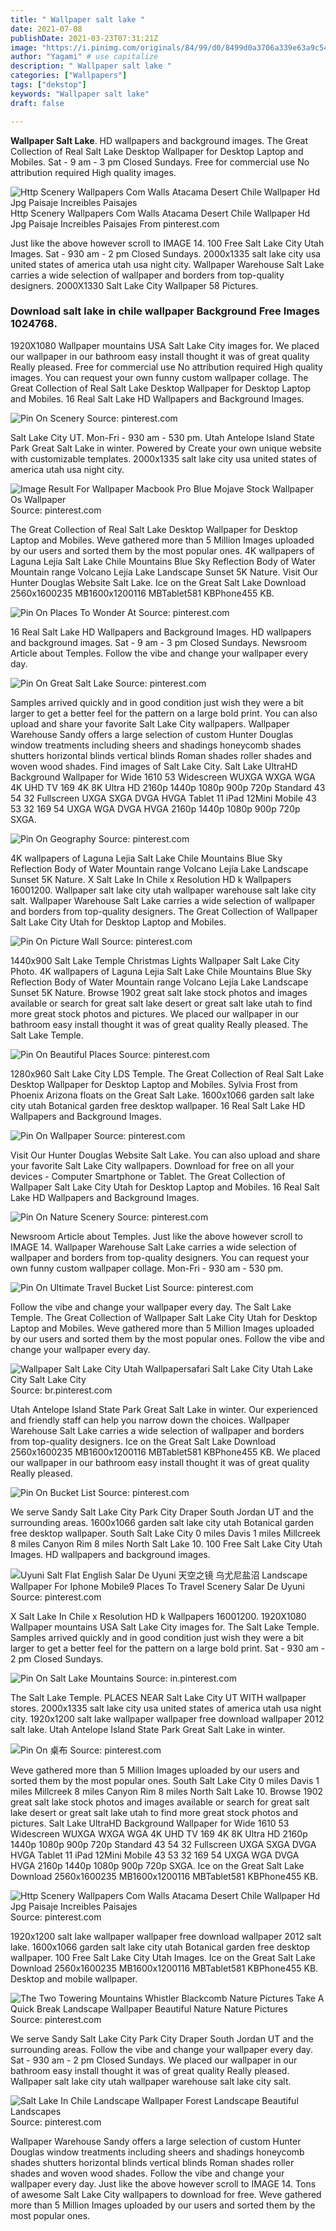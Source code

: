 ```yaml
---
title: " Wallpaper salt lake "
date: 2021-07-08
publishDate: 2021-03-23T07:31:21Z
image: "https://i.pinimg.com/originals/84/99/d0/8499d0a3706a339e63a9c54f5eaa865e.jpg"
author: "Yagami" # use capitalize
description: " Wallpaper salt lake "
categories: ["Wallpapers"]
tags: ["dekstop"]
keywords: "Wallpaper salt lake"
draft: false

---
```



**Wallpaper Salt Lake**. HD wallpapers and background images. The Great Collection of Real Salt Lake Desktop Wallpaper for Desktop Laptop and Mobiles. Sat - 9 am - 3 pm Closed Sundays. Free for commercial use No attribution required High quality images.

![Http Scenery Wallpapers Com Walls Atacama Desert Chile Wallpaper Hd Jpg Paisaje Increibles Paisajes](https://i.pinimg.com/originals/07/cf/a0/07cfa002b063122939033415f9970c5d.jpg "Http Scenery Wallpapers Com Walls Atacama Desert Chile Wallpaper Hd Jpg Paisaje Increibles Paisajes")
Http Scenery Wallpapers Com Walls Atacama Desert Chile Wallpaper Hd Jpg Paisaje Increibles Paisajes From pinterest.com


Just like the above however scroll to IMAGE 14. 100 Free Salt Lake City Utah Images. Sat - 930 am - 2 pm Closed Sundays. 2000x1335 salt lake city usa united states of america utah usa night city. Wallpaper Warehouse Salt Lake carries a wide selection of wallpaper and borders from top-quality designers. 2000X1330 Salt Lake City Wallpaper 58 Pictures.

### Download salt lake in chile wallpaper Background Free Images 1024768.

1920X1080 Wallpaper mountains USA Salt Lake City images for. We placed our wallpaper in our bathroom easy install thought it was of great quality Really pleased. Free for commercial use No attribution required High quality images. You can request your own funny custom wallpaper collage. The Great Collection of Real Salt Lake Desktop Wallpaper for Desktop Laptop and Mobiles. 16 Real Salt Lake HD Wallpapers and Background Images.


![Pin On Scenery](https://i.pinimg.com/originals/60/8e/f9/608ef981fb0f9bfb1ea8dfdcd73ca101.jpg "Pin On Scenery")
Source: pinterest.com

Salt Lake City UT. Mon-Fri - 930 am - 530 pm. Utah Antelope Island State Park Great Salt Lake in winter. Powered by Create your own unique website with customizable templates. 2000x1335 salt lake city usa united states of america utah usa night city.

![Image Result For Wallpaper Macbook Pro Blue Mojave Stock Wallpaper Os Wallpaper](https://i.pinimg.com/originals/dc/4e/6f/dc4e6fe6cc66865c12aa0379ace99920.jpg "Image Result For Wallpaper Macbook Pro Blue Mojave Stock Wallpaper Os Wallpaper")
Source: pinterest.com

The Great Collection of Real Salt Lake Desktop Wallpaper for Desktop Laptop and Mobiles. Weve gathered more than 5 Million Images uploaded by our users and sorted them by the most popular ones. 4K wallpapers of Laguna Lejia Salt Lake Chile Mountains Blue Sky Reflection Body of Water Mountain range Volcano Lejía Lake Landscape Sunset 5K Nature. Visit Our Hunter Douglas Website Salt Lake. Ice on the Great Salt Lake Download 2560x1600235 MB1600x1200116 MBTablet581 KBPhone455 KB.

![Pin On Places To Wonder At](https://i.pinimg.com/originals/87/5f/e3/875fe3204bd8de0b6c1fa27e34a4f7b6.jpg "Pin On Places To Wonder At")
Source: pinterest.com

16 Real Salt Lake HD Wallpapers and Background Images. HD wallpapers and background images. Sat - 9 am - 3 pm Closed Sundays. Newsroom Article about Temples. Follow the vibe and change your wallpaper every day.

![Pin On Great Salt Lake](https://i.pinimg.com/originals/47/22/40/472240a90ee4b1ed01bceae3ce3463c3.jpg "Pin On Great Salt Lake")
Source: pinterest.com

Samples arrived quickly and in good condition just wish they were a bit larger to get a better feel for the pattern on a large bold print. You can also upload and share your favorite Salt Lake City wallpapers. Wallpaper Warehouse Sandy offers a large selection of custom Hunter Douglas window treatments including sheers and shadings honeycomb shades shutters horizontal blinds vertical blinds Roman shades roller shades and woven wood shades. Find images of Salt Lake City. Salt Lake UltraHD Background Wallpaper for Wide 1610 53 Widescreen WUXGA WXGA WGA 4K UHD TV 169 4K 8K Ultra HD 2160p 1440p 1080p 900p 720p Standard 43 54 32 Fullscreen UXGA SXGA DVGA HVGA Tablet 11 iPad 12Mini Mobile 43 53 32 169 54 UXGA WGA DVGA HVGA 2160p 1440p 1080p 900p 720p SXGA.

![Pin On Geography](https://i.pinimg.com/736x/fb/93/b6/fb93b61b2952c0a57e2e70e004f27938.jpg "Pin On Geography")
Source: pinterest.com

4K wallpapers of Laguna Lejia Salt Lake Chile Mountains Blue Sky Reflection Body of Water Mountain range Volcano Lejía Lake Landscape Sunset 5K Nature. X Salt Lake In Chile x Resolution HD k Wallpapers 16001200. Wallpaper salt lake city utah wallpaper warehouse salt lake city salt. Wallpaper Warehouse Salt Lake carries a wide selection of wallpaper and borders from top-quality designers. The Great Collection of Wallpaper Salt Lake City Utah for Desktop Laptop and Mobiles.

![Pin On Picture Wall](https://i.pinimg.com/originals/4a/af/6c/4aaf6cd7cdf816922310d6d03a549adc.jpg "Pin On Picture Wall")
Source: pinterest.com

1440x900 Salt Lake Temple Christmas Lights Wallpaper Salt Lake City Photo. 4K wallpapers of Laguna Lejia Salt Lake Chile Mountains Blue Sky Reflection Body of Water Mountain range Volcano Lejía Lake Landscape Sunset 5K Nature. Browse 1902 great salt lake stock photos and images available or search for great salt lake desert or great salt lake utah to find more great stock photos and pictures. We placed our wallpaper in our bathroom easy install thought it was of great quality Really pleased. The Salt Lake Temple.

![Pin On Beautiful Places](https://i.pinimg.com/originals/47/b0/ee/47b0ee8626c61264fe6bf92f80e429d1.jpg "Pin On Beautiful Places")
Source: pinterest.com

1280x960 Salt Lake City LDS Temple. The Great Collection of Real Salt Lake Desktop Wallpaper for Desktop Laptop and Mobiles. Sylvia Frost from Phoenix Arizona floats on the Great Salt Lake. 1600x1066 garden salt lake city utah Botanical garden free desktop wallpaper. 16 Real Salt Lake HD Wallpapers and Background Images.

![Pin On Wallpaper](https://i.pinimg.com/originals/16/4c/c7/164cc7ba8e297a17678f4406910270f6.jpg "Pin On Wallpaper")
Source: pinterest.com

Visit Our Hunter Douglas Website Salt Lake. You can also upload and share your favorite Salt Lake City wallpapers. Download for free on all your devices - Computer Smartphone or Tablet. The Great Collection of Wallpaper Salt Lake City Utah for Desktop Laptop and Mobiles. 16 Real Salt Lake HD Wallpapers and Background Images.

![Pin On Nature Scenery](https://i.pinimg.com/originals/91/e1/87/91e18713ffd89b77a40f6b1dc962ab6e.jpg "Pin On Nature Scenery")
Source: pinterest.com

Newsroom Article about Temples. Just like the above however scroll to IMAGE 14. Wallpaper Warehouse Salt Lake carries a wide selection of wallpaper and borders from top-quality designers. You can request your own funny custom wallpaper collage. Mon-Fri - 930 am - 530 pm.

![Pin On Ultimate Travel Bucket List](https://i.pinimg.com/originals/41/ec/8c/41ec8ce48351de471fe0e70ba4ff32f5.png "Pin On Ultimate Travel Bucket List")
Source: pinterest.com

Follow the vibe and change your wallpaper every day. The Salt Lake Temple. The Great Collection of Wallpaper Salt Lake City Utah for Desktop Laptop and Mobiles. Weve gathered more than 5 Million Images uploaded by our users and sorted them by the most popular ones. Follow the vibe and change your wallpaper every day.

![Wallpaper Salt Lake City Utah Wallpapersafari Salt Lake City Utah Lake City Salt Lake City](https://i.pinimg.com/originals/74/e3/b5/74e3b5d952316c4f0bac1fea18d7cd58.jpg "Wallpaper Salt Lake City Utah Wallpapersafari Salt Lake City Utah Lake City Salt Lake City")
Source: br.pinterest.com

Utah Antelope Island State Park Great Salt Lake in winter. Our experienced and friendly staff can help you narrow down the choices. Wallpaper Warehouse Salt Lake carries a wide selection of wallpaper and borders from top-quality designers. Ice on the Great Salt Lake Download 2560x1600235 MB1600x1200116 MBTablet581 KBPhone455 KB. We placed our wallpaper in our bathroom easy install thought it was of great quality Really pleased.

![Pin On Bucket List](https://i.pinimg.com/originals/fc/4d/2d/fc4d2d90227e9bfa695c2ce5138c2079.jpg "Pin On Bucket List")
Source: pinterest.com

We serve Sandy Salt Lake City Park City Draper South Jordan UT and the surrounding areas. 1600x1066 garden salt lake city utah Botanical garden free desktop wallpaper. South Salt Lake City 0 miles Davis 1 miles Millcreek 8 miles Canyon Rim 8 miles North Salt Lake 10. 100 Free Salt Lake City Utah Images. HD wallpapers and background images.

![Uyuni Salt Flat English Salar De Uyuni 天空之镜 乌尤尼盐沼 Landscape Wallpaper For Iphone Mobile9 Places To Travel Scenery Salar De Uyuni](https://i.pinimg.com/736x/33/b8/64/33b864e20becfa412f58c49190b5eb20.jpg "Uyuni Salt Flat English Salar De Uyuni 天空之镜 乌尤尼盐沼 Landscape Wallpaper For Iphone Mobile9 Places To Travel Scenery Salar De Uyuni")
Source: pinterest.com

X Salt Lake In Chile x Resolution HD k Wallpapers 16001200. 1920X1080 Wallpaper mountains USA Salt Lake City images for. The Salt Lake Temple. Samples arrived quickly and in good condition just wish they were a bit larger to get a better feel for the pattern on a large bold print. Sat - 930 am - 2 pm Closed Sundays.

![Pin On Salt Lake Mountains](https://i.pinimg.com/originals/20/cf/e0/20cfe07056f588ffc59716afd3b252a9.jpg "Pin On Salt Lake Mountains")
Source: in.pinterest.com

The Salt Lake Temple. PLACES NEAR Salt Lake City UT WITH wallpaper stores. 2000x1335 salt lake city usa united states of america utah usa night city. 1920x1200 salt lake wallpaper wallpaper free download wallpaper 2012 salt lake. Utah Antelope Island State Park Great Salt Lake in winter.

![Pin On 桌布](https://i.pinimg.com/originals/b2/a0/92/b2a092770689c460838441b1f7de1b07.jpg "Pin On 桌布")
Source: pinterest.com

Weve gathered more than 5 Million Images uploaded by our users and sorted them by the most popular ones. South Salt Lake City 0 miles Davis 1 miles Millcreek 8 miles Canyon Rim 8 miles North Salt Lake 10. Browse 1902 great salt lake stock photos and images available or search for great salt lake desert or great salt lake utah to find more great stock photos and pictures. Salt Lake UltraHD Background Wallpaper for Wide 1610 53 Widescreen WUXGA WXGA WGA 4K UHD TV 169 4K 8K Ultra HD 2160p 1440p 1080p 900p 720p Standard 43 54 32 Fullscreen UXGA SXGA DVGA HVGA Tablet 11 iPad 12Mini Mobile 43 53 32 169 54 UXGA WGA DVGA HVGA 2160p 1440p 1080p 900p 720p SXGA. Ice on the Great Salt Lake Download 2560x1600235 MB1600x1200116 MBTablet581 KBPhone455 KB.

![Http Scenery Wallpapers Com Walls Atacama Desert Chile Wallpaper Hd Jpg Paisaje Increibles Paisajes](https://i.pinimg.com/originals/07/cf/a0/07cfa002b063122939033415f9970c5d.jpg "Http Scenery Wallpapers Com Walls Atacama Desert Chile Wallpaper Hd Jpg Paisaje Increibles Paisajes")
Source: pinterest.com

1920x1200 salt lake wallpaper wallpaper free download wallpaper 2012 salt lake. 1600x1066 garden salt lake city utah Botanical garden free desktop wallpaper. 100 Free Salt Lake City Utah Images. Ice on the Great Salt Lake Download 2560x1600235 MB1600x1200116 MBTablet581 KBPhone455 KB. Desktop and mobile wallpaper.

![The Two Towering Mountains Whistler Blackcomb Nature Pictures Take A Quick Break Landscape Wallpaper Beautiful Nature Nature Pictures](https://i.pinimg.com/originals/94/1c/f4/941cf46626fef13cb2317b578ed00bcb.jpg "The Two Towering Mountains Whistler Blackcomb Nature Pictures Take A Quick Break Landscape Wallpaper Beautiful Nature Nature Pictures")
Source: pinterest.com

We serve Sandy Salt Lake City Park City Draper South Jordan UT and the surrounding areas. Follow the vibe and change your wallpaper every day. Sat - 930 am - 2 pm Closed Sundays. We placed our wallpaper in our bathroom easy install thought it was of great quality Really pleased. Wallpaper salt lake city utah wallpaper warehouse salt lake city salt.

![Salt Lake In Chile Landscape Wallpaper Forest Landscape Beautiful Landscapes](https://i.pinimg.com/originals/84/99/d0/8499d0a3706a339e63a9c54f5eaa865e.jpg "Salt Lake In Chile Landscape Wallpaper Forest Landscape Beautiful Landscapes")
Source: pinterest.com

Wallpaper Warehouse Sandy offers a large selection of custom Hunter Douglas window treatments including sheers and shadings honeycomb shades shutters horizontal blinds vertical blinds Roman shades roller shades and woven wood shades. Follow the vibe and change your wallpaper every day. Just like the above however scroll to IMAGE 14. Tons of awesome Salt Lake City wallpapers to download for free. Weve gathered more than 5 Million Images uploaded by our users and sorted them by the most popular ones.

